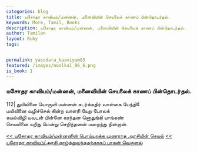 ```yaml
---  
categories: blog  
title: யசோதர காவியம்/மன்னன், மனைவியின் செயலைக் காணப் பின்தொடர்தல்.
keywords: More, Tamil, Books  
description: யசோதர காவியம்/மன்னன், மனைவியின் செயலைக் காணப் பின்தொடர்தல்.
author: Tamilan  
layout: Ruby  
tags:     


permalink: yasodara_kaaviyam85  
featured: /images/noolkal_96_6.png  
is_book: 1
---  
```



### யசோதர காவியம்/மன்னன், மனைவியின் செயலைக் காணப் பின்தொடர்தல்.

112| துயிலினை யொருவி மன்னன் சுடர்க்கதிர் வாள்கை யேந்தி¢  
மயிலினை வழிச்செல் கின்ற வாளரி யேறு போலக்  
கயல்விழி யவடன் பின்னே கரந்தன னொதுங்கி யாங்கண்  
செயலினை யறிது மென்று செறிந்தனன் மறைந்து நின்றான்.

[<< யசோதர காவியம்/மன்னனின் பொய்யுறக்க முணராத அரசியின் செயல்](yasodara_kaaviyam84) [<< யசோதர காவியம்/அரசி தாழ்த்துவந்ததற்காகப் பாகன் வெகுளல்](yasodara_kaaviyam86)



